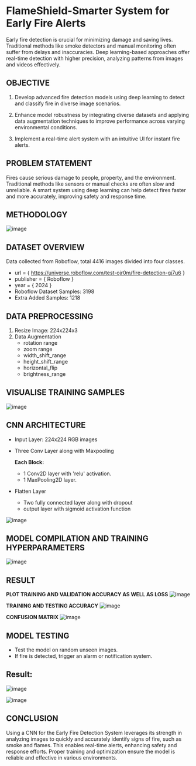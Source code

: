 # FlameShield-Smarter System for Early Fire Alerts
Early fire detection is crucial for minimizing damage and saving lives.  Traditional methods like smoke detectors and manual monitoring often suffer from delays and inaccuracies. Deep learning-based approaches offer real-time detection with higher precision, analyzing patterns from images and videos effectively.

## OBJECTIVE 
1. Develop advanced fire detection models using deep learning to detect and classify fire in diverse image scenarios.

2. Enhance model robustness by integrating diverse datasets and applying data augmentation techniques to improve performance across varying environmental conditions.

3. Implement a real-time alert system with an intuitive UI for instant fire alerts.

## PROBLEM STATEMENT  
Fires cause serious damage to people, property, and the environment. Traditional methods like sensors or manual checks are often slow and unreliable. A smart system using deep learning can help detect fires faster and more accurately, improving safety and response time.

## METHODOLOGY
![image](https://github.com/user-attachments/assets/c4d18658-581d-4a5f-8927-a87e748415b9)

## DATASET OVERVIEW
Data collected from Roboflow, total 4416 images divided into four classes. 
* url = { https://universe.roboflow.com/test-ojr0m/fire-detection-gj7u6 }
* publisher = { Roboflow }
* year = { 2024 }
* Roboflow Dataset Samples: 3198
* Extra Added Samples: 1218

## DATA PREPROCESSING
1. Resize Image: 224x224x3
2. Data Augmentation
   * rotation range
   * zoom range
   * width_shift_range
   * height_shift_range
   * horizontal_flip
   * brightness_range

## VISUALISE TRAINING SAMPLES
![image](https://github.com/user-attachments/assets/c94667ed-a280-4253-8dd7-121644d9e061)

## CNN ARCHITECTURE 
* Input Layer:  224x224 RGB images
* Three Conv Layer along with Maxpooling
  
  **Each Block:**
  - 1 Conv2D layer with 'relu' activation.
  - 1 MaxPooling2D layer.
* Flatten Layer
  - Two fully connected layer along with dropout
  - output layer with sigmoid activation function

 ![image](https://github.com/user-attachments/assets/7ca4112b-2b5b-42eb-8c4e-5495a7412168)

## MODEL COMPILATION AND TRAINING HYPERPARAMETERS
![image](https://github.com/user-attachments/assets/0ec3aaed-153f-41bd-beab-47bd27d29b1a)

## RESULT
**PLOT TRAINING AND VALIDATION ACCURACY AS WELL AS LOSS**
![image](https://github.com/user-attachments/assets/0f138924-438b-46d7-b882-b86bd31860be)

**TRAINING AND TESTING ACCURACY**
![image](https://github.com/user-attachments/assets/8aae7789-4ec6-455d-85d0-e3c4b1ab5056)

**CONFUSION MATRIX**
![image](https://github.com/user-attachments/assets/0ca1d970-fa2b-4d5a-92fa-b61f138b2e11)

## MODEL TESTING 
* Test the model on random unseen images.
* If fire is detected, trigger an alarm or notification system.


## Result:
![image](https://github.com/user-attachments/assets/fcbe0d6a-e21e-4268-a127-29f1426946e7)

![image](https://github.com/user-attachments/assets/1a216d57-8106-46f9-8e96-41ea28a34e0b)


## CONCLUSION
Using a CNN for the Early Fire Detection System leverages its strength in analyzing images to quickly and accurately identify signs of fire, such as smoke and flames. This enables real-time alerts, enhancing safety and response efforts. Proper training and optimization ensure the model is reliable and effective in various environments.

